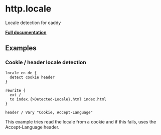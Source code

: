 # http.locale

Locale detection for caddy

**[Full documentation](https://github.com/simia-tech/caddy-locale/blob/master/README.md)**

## Examples

### Cookie / header locale detection

``` caddyfile
locale en de {
  detect cookie header
}

rewrite {
  ext /
  to index.{>Detected-Locale}.html index.html
}

header / Vary "Cookie, Accept-Language"
```

This example tries read the locale from a cookie and if this fails, uses the Accept-Language header.
